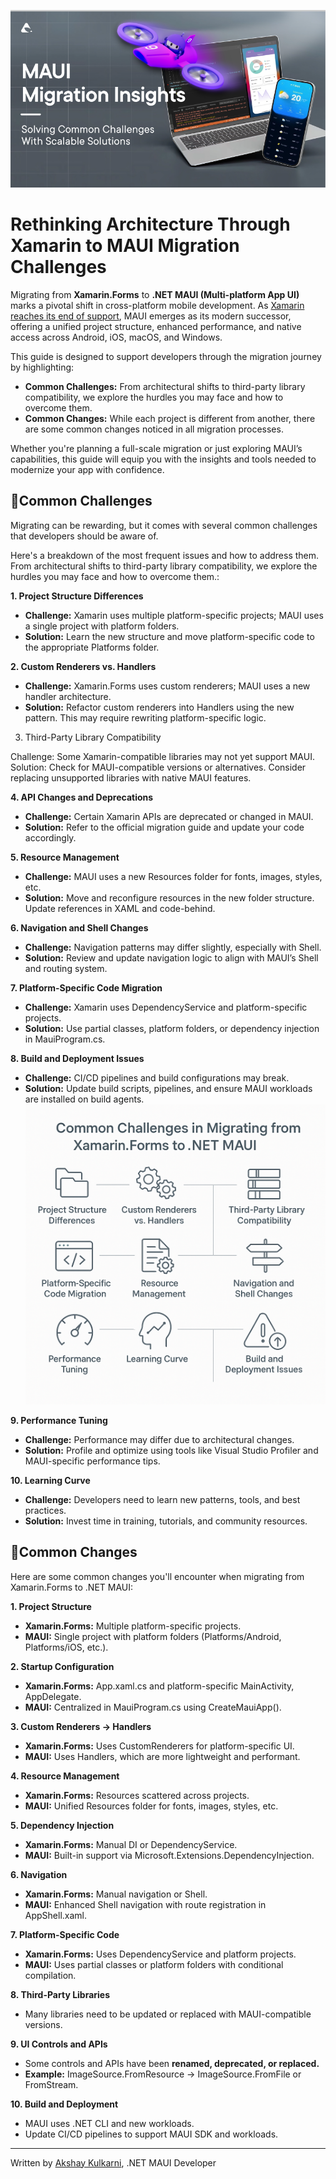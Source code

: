  [![BannerImage](banner.png)](https://www.zazz.io/)
 # Rethinking Architecture Through Xamarin to MAUI Migration Challenges

 Migrating from **Xamarin.Forms** to **.NET MAUI (Multi-platform App UI)** marks a pivotal shift in cross-platform mobile development. As [Xamarin reaches its end of support](https://dotnet.microsoft.com/en-us/platform/support/policy/xamarin), MAUI emerges as its modern successor, offering a unified project structure, enhanced performance, and native access across Android, iOS, macOS, and Windows. 

This guide is designed to support developers through the migration journey by highlighting: 

* **Common Challenges:** From architectural shifts to third-party library compatibility, we explore the hurdles you may face and how to overcome them. 
* **Common Changes:** While each project is different from another, there are some common changes noticed in all migration processes. 

Whether you're planning a full-scale migration or just exploring MAUI’s capabilities, this guide will equip you with the insights and tools needed to modernize your app with confidence.

## **🧩Common Challenges**
Migrating can be rewarding, but it comes with several common challenges that developers should be aware of. 

Here's a breakdown of the most frequent issues and how to address them. From architectural shifts to third-party library compatibility, we explore the hurdles you may face and how to overcome them.: 

**1. Project Structure Differences**

* **Challenge:** Xamarin uses multiple platform-specific projects; MAUI uses a single project with platform folders. 
* **Solution:** Learn the new structure and move platform-specific code to the appropriate Platforms folder. 

**2. Custom Renderers vs. Handlers**

* **Challenge:** Xamarin.Forms uses custom renderers; MAUI uses a new handler architecture. 
* **Solution:** Refactor custom renderers into Handlers using the new pattern. This may require rewriting platform-specific logic. 

3. Third-Party Library Compatibility 

Challenge: Some Xamarin-compatible libraries may not yet support MAUI. 
Solution: Check for MAUI-compatible versions or alternatives. Consider replacing unsupported libraries with native MAUI features. 

**4. API Changes and Deprecations**

* **Challenge:** Certain Xamarin APIs are deprecated or changed in MAUI. 
* **Solution:** Refer to the official migration guide and update your code accordingly. 

**5. Resource Management**

* **Challenge:** MAUI uses a new Resources folder for fonts, images, styles, etc. 
* **Solution:** Move and reconfigure resources in the new folder structure. Update references in XAML and code-behind. 

**6. Navigation and Shell Changes**

* **Challenge:** Navigation patterns may differ slightly, especially with Shell. 
* **Solution:** Review and update navigation logic to align with MAUI’s Shell and routing system. 

**7. Platform-Specific Code Migration**

* **Challenge:** Xamarin uses DependencyService and platform-specific projects. 
* **Solution:** Use partial classes, platform folders, or dependency injection in MauiProgram.cs. 

**8. Build and Deployment Issues**

* **Challenge:** CI/CD pipelines and build configurations may break. 
* **Solution:** Update build scripts, pipelines, and ensure MAUI workloads are installed on build agents.
 [![Illustration](commonchallenges.jpeg)](https://www.zazz.io/)

**9. Performance Tuning**

* **Challenge:** Performance may differ due to architectural changes. 
* **Solution:** Profile and optimize using tools like Visual Studio Profiler and MAUI-specific performance tips. 

**10. Learning Curve**

* **Challenge:** Developers need to learn new patterns, tools, and best practices. 
* **Solution:** Invest time in training, tutorials, and community resources.

## **🔄Common Changes**
Here are some common changes you'll encounter when migrating from Xamarin.Forms to .NET MAUI:

**1. Project Structure**

* **Xamarin.Forms:** Multiple platform-specific projects. 
* **MAUI:** Single project with platform folders (Platforms/Android, Platforms/iOS, etc.). 

**2. Startup Configuration**

* **Xamarin.Forms:** App.xaml.cs and platform-specific MainActivity, AppDelegate. 
* **MAUI:** Centralized in MauiProgram.cs using CreateMauiApp(). 

**3. Custom Renderers → Handlers**

* **Xamarin.Forms:** Uses CustomRenderers for platform-specific UI. 
* **MAUI:** Uses Handlers, which are more lightweight and performant. 

**4. Resource Management**

* **Xamarin.Forms:** Resources scattered across projects. 
* **MAUI:** Unified Resources folder for fonts, images, styles, etc. 

**5. Dependency Injection** 

* **Xamarin.Forms:** Manual DI or DependencyService. 
* **MAUI:** Built-in support via Microsoft.Extensions.DependencyInjection. 

**6. Navigation**

* **Xamarin.Forms:** Manual navigation or Shell. 
* **MAUI:** Enhanced Shell navigation with route registration in AppShell.xaml. 

**7. Platform-Specific Code**

* **Xamarin.Forms:** Uses DependencyService and platform projects. 
* **MAUI:** Uses partial classes or platform folders with conditional compilation. 

**8. Third-Party Libraries**

* Many libraries need to be updated or replaced with MAUI-compatible versions. 

**9. UI Controls and APIs**

* Some controls and APIs have been **renamed, deprecated, or replaced.**
* **Example:** ImageSource.FromResource → ImageSource.FromFile or FromStream. 

**10. Build and Deployment**

* MAUI uses .NET CLI and new workloads. 
* Update CI/CD pipelines to support MAUI SDK and workloads.
---
Written by [Akshay Kulkarni](https://github.com/ak47akshaykulkarni), .NET MAUI Developer